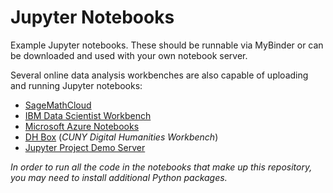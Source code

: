 # Jupyter Notebooks

Example Jupyter notebooks. These should be runnable via MyBinder or can be downloaded and used with your own notebook server.

Several online data analysis workbenches are also capable of uploading and running Jupyter notebooks:

- [SageMathCloud](https://cloud.sagemath.com/)
- [IBM Data Scientist Workbench](https://datascientistworkbench.com/)
- [Microsoft Azure Notebooks](https://notebooks.azure.com/)
- [DH Box](http://dhbox.org/) (*CUNY Digital Humanities Workbench*)
- [Jupyter Project Demo Server](https://try.jupyter.org/)

*In order to run all the code in the notebooks that make up this repository, you may need to install additional Python packages.*

